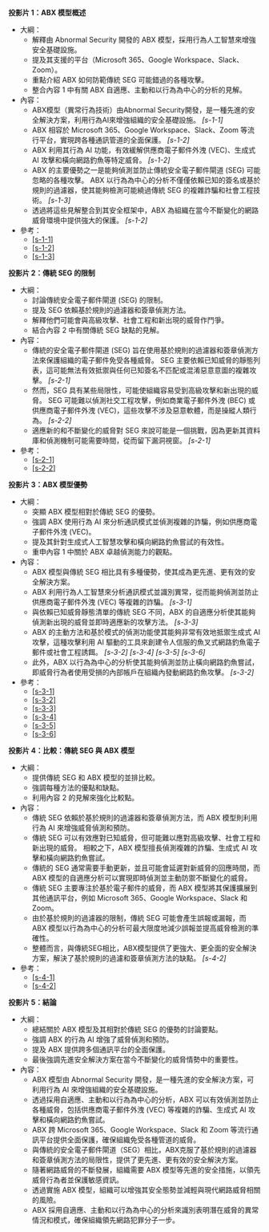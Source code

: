 **投影片 1：ABX 模型概述**
- 大綱：
   + 解釋由 Abnormal Security 開發的 ABX 模型，採用行為人工智慧來增強安全基礎設施。
   + 提及其支援的平台（Microsoft 365、Google Workspace、Slack、Zoom）。
   + 重點介紹 ABX 如何防範傳統 SEG 可能錯過的各種攻擊。
   + 整合內容 1 中有關 ABX 自適應、主動和以行為為中心的分析的見解。
- 內容：
   + ABX模型（異常行為技術）由Abnormal Security開發，是一種先進的安全解決方案，利用行為AI來增強組織的安全基礎設施。 *[s-1-1]*
   + ABX 相容於 Microsoft 365、Google Workspace、Slack、Zoom 等流行平台，實現跨各種通訊管道的全面保護。 *[s-1-2]*
   + ABX 利用其行為 AI 功能，有效緩解供應商電子郵件外洩 (VEC)、生成式 AI 攻擊和橫向網路釣魚等特定威脅。 *[s-1-2]*
   + ABX 的主要優勢之一是能夠偵測並防止傳統安全電子郵件閘道 (SEG) 可能忽略的各種攻擊。 ABX 以行為為中心的分析不僅僅依賴已知的簽名或基於規則的過濾器，使其能夠檢測可能繞過傳統 SEG 的複雜詐騙和社會工程技術。 *[s-1-3]*
   + 透過將這些見解整合到其安全框架中，ABX 為組織在當今不斷變化的網路威脅環境中提供強大的保護。 *[s-1-2]*
- 參考：
   + [[s-1-1]](https://abnormalsecurity.com/resources/abx-technology)
   + [[s-1-2]](https://abnormalsecurity.com/solutions)
   + [[s-1-3]](https://abnormalsecurity.com/solutions/vendor-email-compromise)

**投影片 2：傳統 SEG 的限制**
- 大綱：
   + 討論傳統安全電子郵件閘道 (SEG) 的限制。
   + 提及 SEG 依賴基於規則的過濾器和簽章偵測方法。
   + 解釋他們可能會與高級攻擊、社會工程和新出現的威脅作鬥爭。
   + 結合內容 2 中有關傳統 SEG 缺點的見解。
- 內容：
   + 傳統的安全電子郵件閘道 (SEG) 旨在使用基於規則的過濾器和簽章偵測方法來保護組織的電子郵件免受各種威脅。 SEG 主要依賴已知威脅的靜態列表，這可能無法有效抵禦與任何已知簽名不匹配或混淆惡意意圖的複雜攻擊。 *[s-2-1]*
   + 然而，SEG 具有某些局限性，可能使組織容易受到高級攻擊和新出現的威脅。 SEG 可能難以偵測社交工程攻擊，例如商業電子郵件外洩 (BEC) 或供應商電子郵件外洩 (VEC)，這些攻擊不涉及惡意軟體，而是操縱人類行為。 *[s-2-2]*
   + 適應新的和不斷變化的威脅對 SEG 來說可能是一個挑戰，因為更新其資料庫和偵測機制可能需要時間，從而留下漏洞視窗。 *[s-2-1]*
- 參考：
   + [[s-2-1]](https://abnormalsecurity.com/glossary/secure-email-gateway-seg)
   + [[s-2-2]](https://abnormalsecurity.com/solutions/business-email-compromise)

**投影片 3：ABX 模型優勢**
- 大綱：
   + 突顯 ABX 模型相對於傳統 SEG 的優勢。
   + 強調 ABX 使用行為 AI 來分析通訊模式並偵測複雜的詐騙，例如供應商電子郵件外洩 (VEC)。
   + 提及其針對生成式人工智慧攻擊和橫向網路釣魚嘗試的有效性。
   + 重申內容 1 中關於 ABX 卓越偵測能力的觀點。
- 內容：
   + ABX 模型與傳統 SEG 相比具有多種優勢，使其成為更先進、更有效的安全解決方案。
   + ABX 利用行為人工智慧來分析通訊模式並識別異常，從而能夠偵測並防止供應商電子郵件外洩 (VEC) 等複雜的詐騙。 *[s-3-1]*
   + 與依賴已知威脅靜態清單的傳統 SEG 不同，ABX 的自適應分析使其能夠偵測新出現的威脅並即時適應新的攻擊方法。 *[s-3-3]*
   + ABX 的主動方法和基於模式的偵測功能使其能夠非常有效地抵禦生成式 AI 攻擊，這種攻擊利用 AI 驅動的工具來創建令人信服的魚叉式網路釣魚電子郵件或社會工程誘餌。 *[s-3-2]* *[s-3-4]* *[s-3-5]* *[s-3-6]*
   + 此外，ABX 以行為為中心的分析使其能夠偵測並防止橫向網路釣魚嘗試，即威脅行為者使用受損的內部帳戶在組織內發動網路釣魚攻擊。 *[s-3-2]*
- 參考：
   - [[s-3-1]](https://abnormalsecurity.com/solutions/vendor-email-compromise)
   - [[s-3-2]](https://abnormalsecurity.com/solutions/business-email-compromise)
   - [[s-3-3]](https://abnormalsecurity.com/resources/email-security-trends-report)
   - [[s-3-4]](https://www.linkedin.com/pulse/rising-threat-scammers-harnessing-ai-target-normal-people-cloudthat-yko6e?trk=organization_guest_main-feed-card_feed-article-content)
   - [[s-3-5]](https://abnormalsecurity.com/solutions/business-email-compromise-scam)
   - [[s-3-6]](https://abnormalsecurity.com/solutions/generative-ai-attacks)

**投影片 4：比較：傳統 SEG 與 ABX 模型**
- 大綱：
   + 提供傳統 SEG 和 ABX 模型的並排比較。
   + 強調每種方法的優點和缺點。
   + 利用內容 2 的見解來強化比較點。
- 內容：
   + 傳統 SEG 依賴於基於規則的過濾器和簽章偵測方法，而 ABX 模型則利用行為 AI 來增強威脅偵測和預防。
   + 傳統 SEG 可以有效應對已知威脅，但可能難以應對高級攻擊、社會工程和新出現的威脅。 相較之下，ABX 模型擅長偵測複雜的詐騙、生成式 AI 攻擊和橫向網路釣魚嘗試。
   + 傳統的 SEG 通常需要手動更新，並且可能會延遲對新威脅的回應時間，而 ABX 模型的自適應分析可以實現即時偵測並主動防禦不斷變化的威脅。
   + 傳統 SEG 主要專注於基於電子郵件的威脅，而 ABX 模型將其保護擴展到其他通訊平台，例如 Microsoft 365、Google Workspace、Slack 和 Zoom。
   + 由於基於規則的過濾器的限制，傳統 SEG 可能會產生誤報或漏報，而 ABX 模型以行為為中心的分析可最大限度地減少誤報並提高威脅檢測的準確性。
   + 整體而言，與傳統SEG相比，ABX模型提供了更強大、更全面的安全解決方案，解決了基於規則的過濾和簽章偵測方法的缺點。 *[s-4-2]*
- 參考：
   + [[s-4-1]](https://abnormalsecurity.com/)
   + [[s-4-2]](https://www.reddit.com/r/sysadmin/comments/undi9e/email_security_over_and_above_o365_proofpoint/)

**投影片 5：結論**
- 大綱：
   + 總結關於 ABX 模型及其相對於傳統 SEG 的優勢的討論要點。
   + 強調 ABX 的行為 AI 增強了威脅偵測和預防。
   + 提及 ABX 提供跨多個通訊平台的全面保護。
   + 最後強調先進安全解決方案在當今不斷變化的威脅情勢中的重要性。
- 內容：
   + ABX 模型由 Abnormal Security 開發，是一種先進的安全解決方案，可利用行為 AI 來增強組織的安全基礎設施。
   + 透過採用自適應、主動和以行為為中心的分析，ABX 可以有效偵測並防止各種威脅，包括供應商電子郵件外洩 (VEC) 等複雜的詐騙、生成式 AI 攻擊和橫向網路釣魚嘗試。
   + ABX 跨 Microsoft 365、Google Workspace、Slack 和 Zoom 等流行通訊平台提供全面保護，確保組織免受各種管道的威脅。
   + 與傳統的安全電子郵件閘道（SEG）相比，ABX克服了基於規則的過濾器和簽章偵測方法的局限性，提供了更先進、更有效的安全解決方案。
   + 隨著網路威脅的不斷發展，組織需要 ABX 模型等先進的安全措施，以領先威脅行為者並保護敏感資訊。
   + 透過實施 ABX 模型，組織可以增強其安全態勢並減輕與現代網路威脅相關的風險。
   + ABX 採用自適應、主動和以行為為中心的分析來識別表明潛在威脅的異常情況和模式，確保組織領先網路犯罪分子一步。